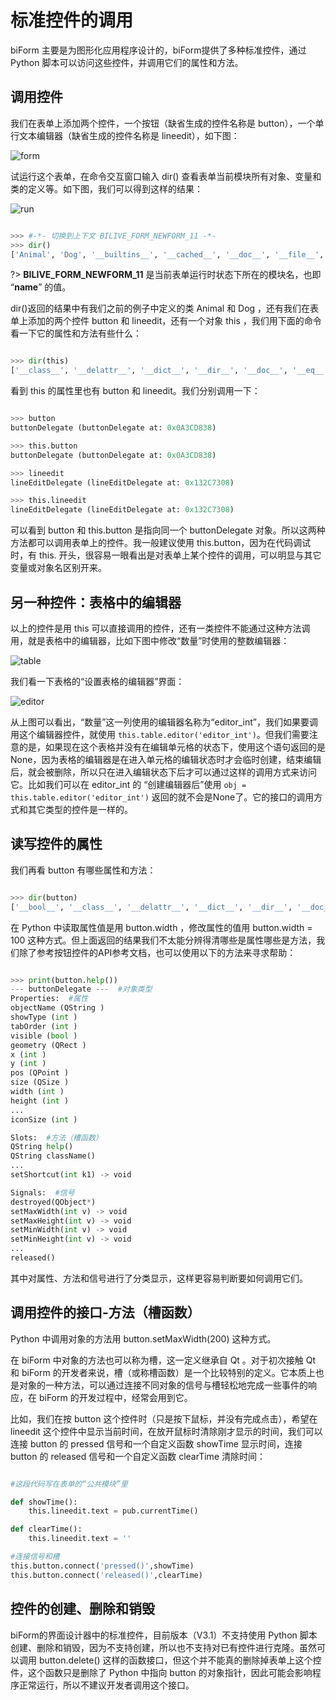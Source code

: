 # 标准控件的调用

biForm 主要是为图形化应用程序设计的，biForm提供了多种标准控件，通过 Python 脚本可以访问这些控件，并调用它们的属性和方法。

## 调用控件

我们在表单上添加两个控件，一个按钮（缺省生成的控件名称是 button），一个单行文本编辑器（缺省生成的控件名称是 lineedit），如下图：

![form](1-2-01.png)

试运行这个表单，在命令交互窗口输入 dir() 查看表单当前模块所有对象、变量和类的定义等。如下图，我们可以得到这样的结果：

![run](1-2-02.png)

``` python 

>>> #-*- 切换到上下文 BILIVE_FORM_NEWFORM_11 -*-
>>> dir()
['Animal', 'Dog', '__builtins__', '__cached__', '__doc__', '__file__', '__loader__', '__name__', '__package__', '__spec__', 'base64', 'button', 'button_clicked', 'codecs', 'form_beforeload', 'formclass_newform', 'gbk', 'gbkList', 'lineedit', 'log', 'logging', 'newform', 'pub', 'sys', 'this']

```

?> **BILIVE_FORM_NEWFORM_11** 是当前表单运行时状态下所在的模块名，也即 “__name__” 的值。

dir()返回的结果中有我们之前的例子中定义的类 Animal 和 Dog ，还有我们在表单上添加的两个控件 button 和 lineedit，还有一个对象 this ，我们用下面的命令看一下它的属性和方法有些什么：

``` python 

>>> dir(this)
['__class__', '__delattr__', '__dict__', '__dir__', '__doc__', '__eq__', '__format__', '__ge__', '__getattribute__', '__gt__', '__hash__', '__init__', '__init_subclass__', '__le__', '__lt__', '__module__', '__ne__', '__new__', '__reduce__', '__reduce_ex__', '__repr__', '__setattr__', '__sizeof__', '__str__', '__subclasshook__', '__weakref__', 'button', 'form', 'hscrollto', 'lineedit', 'record', 'vscrollto']

```

看到 this 的属性里也有 button 和 lineedit。我们分别调用一下：

``` python 

>>> button
buttonDelegate (buttonDelegate at: 0x0A3CD838)

>>> this.button
buttonDelegate (buttonDelegate at: 0x0A3CD838)

>>> lineedit
lineEditDelegate (lineEditDelegate at: 0x132C7308)

>>> this.lineedit
lineEditDelegate (lineEditDelegate at: 0x132C7308)

```

可以看到 button 和 this.button 是指向同一个 buttonDelegate 对象。所以这两种方法都可以调用表单上的控件。我一般建议使用 this.button，因为在代码调试时，有 this. 开头，很容易一眼看出是对表单上某个控件的调用，可以明显与其它变量或对象名区别开来。

## 另一种控件：表格中的编辑器

以上的控件是用 this 可以直接调用的控件，还有一类控件不能通过这种方法调用，就是表格中的编辑器，比如下图中修改“数量”时使用的整数编辑器：

![table](1-2-03.png)

我们看一下表格的“设置表格的编辑器”界面：

![editor](1-2-04.png)

从上图可以看出，“数量”这一列使用的编辑器名称为“editor_int”，我们如果要调用这个编辑器控件，就使用 ```this.table.editor('editor_int')```。但我们需要注意的是，如果现在这个表格并没有在编辑单元格的状态下，使用这个语句返回的是 None，因为表格的编辑器是在进入单元格的编辑状态时才会临时创建，结束编辑后，就会被删除，所以只在进入编辑状态下后才可以通过这样的调用方式来访问它。比如我们可以在 editor_int 的 “创建编辑器后”使用 ```obj = this.table.editor('editor_int')``` 返回的就不会是None了。它的接口的调用方式和其它类型的控件是一样的。

## 读写控件的属性

我们再看 button 有哪些属性和方法：

``` python 

>>> dir(button)
['__bool__', '__class__', '__delattr__', '__dict__', '__dir__', '__doc__', '__eq__', '__format__', '__ge__', '__getattribute__', '__gt__', '__hash__', '__init__', '__init_subclass__', '__le__', '__lt__', '__module__', '__ne__', '__new__', '__reduce__', '__reduce_ex__', '__repr__', '__setattr__', '__sizeof__', '__str__', '__subclasshook__', '__weakref__', 'acceptDrops', 'blockSignals', 'caption', 'childEvent', 'children', 'className', 'click', 'clicked', 'connect', 'customEvent', 'delete', 'deleteLater', 'destroyed', 'disconnect', 'dragEnabled', 'dumpObjectInfo', 'dumpObjectTree', 'dynamicPropertyNames', 'enabled', 'event', 'eventFilter', 'findChild', 'findChildren', 'focus', 'font', 'foreground', 'geometry', 'grab', 'hAlign', 'height', 'help', 'hide', 'hideBalloon', 'icon', 'iconSize', 'inherits', 'installEventFilter', 'isFlat', 'isNull', 'isSignalConnected', 'isWidgetType', 'isWindowType', 'killAllTimer', 'killTimer', 'lower', 'maxheight', 'maxwidth', 'metaObject', 'minheight', 'minwidth', 'moveToThread', 'objectName', 'objectNameChanged', 'parent', 'pos', 'pressed', 'property', 'quitFullScreen', 'raise', 'rect', 'released', 'reloadWhenCreateNew', 'removeEventFilter', 'repaint', 'sender', 'senderSignalIndex', 'setAcceptDrops', 'setBackground', 'setBorderColor', 'setBorderStyle', 'setBorderWidth', 'setCaption', 'setDisabled', 'setDragEnabled', 'setEnabled', 'setFillStyle', 'setFlat', 'setFocus', 'setFont', 'setForeground', 'setFullScreen', 'setGeometry', 'setHAlign', 'setHeight', 'setIcon', 'setIconSize', 'setMaxHeight', 'setMaxWidth', 'setMinHeight', 'setMinWidth', 'setObjectName', 'setParent', 'setPos', 'setProperty', 'setReloadWhenCreateNew', 'setShortcut', 'setShowBorder', 'setShowInForm', 'setShowInPDF', 'setShowInPrinter', 'setShowType', 'setSize', 'setSizePolicy', 'setStatusTip', 'setStyleSheet', 'setToolTip', 'setUpdatesEnabled', 'setVAlign', 'setVisible', 'setWhatsThis', 'setWidth', 'setX', 'setY', 'show', 'showBalloon', 'showInForm', 'showInPDF', 'showInPrinter', 'showType', 'showValidBalloon', 'signalsBlocked', 'size', 'startSingleShot', 'startTimer', 'statusTip', 'tabOrder', 'tag', 'thread', 'timerEvent', 'timers', 'toBottom', 'toTop', 'toolTip', 'tr', 'updatesEnabled', 'vAlign', 'visible', 'whatsThis', 'width', 'x', 'y']

```

在 Python 中读取属性值是用 button.width ，修改属性的值用 button.width = 100 这种方式。但上面返回的结果我们不太能分辨得清哪些是属性哪些是方法，我们除了参考按钮控件的API参考文档，也可以使用以下的方法来寻求帮助：

``` python

>>> print(button.help())
--- buttonDelegate ---  #对象类型
Properties:  #属性
objectName (QString )
showType (int )
tabOrder (int )
visible (bool )
geometry (QRect )
x (int )
y (int )
pos (QPoint )
size (QSize )
width (int )
height (int )
...
iconSize (int )

Slots:  #方法（槽函数）
QString help()
QString className()
...
setShortcut(int k1) -> void

Signals:  #信号
destroyed(QObject*)
setMaxWidth(int v) -> void
setMaxHeight(int v) -> void
setMinWidth(int v) -> void
setMinHeight(int v) -> void
...
released()

```

其中对属性、方法和信号进行了分类显示，这样更容易判断要如何调用它们。

## 调用控件的接口-方法（槽函数）

Python 中调用对象的方法用 button.setMaxWidth(200) 这种方式。

在 biForm 中对象的方法也可以称为槽，这一定义继承自 Qt 。对于初次接触 Qt 和 biForm 的开发者来说，槽（或称槽函数）是一个比较特别的定义。它本质上也是对象的一种方法，可以通过连接不同对象的信号与槽轻松地完成一些事件的响应，在 biForm 的开发过程中，经常会用到它。

比如，我们在按 button 这个控件时（只是按下鼠标，并没有完成点击），希望在 lineedit 这个控件中显示当前时间，在放开鼠标时清除刚才显示的时间，我们可以连接 button 的 pressed 信号和一个自定义函数 showTime 显示时间，连接 button 的 released 信号和一个自定义函数 clearTime 清除时间：

``` python 

#这段代码写在表单的“公共模块”里

def showTime(): 
	this.lineedit.text = pub.currentTime()

def clearTime():
	this.lineedit.text = ''

#连接信号和槽		
this.button.connect('pressed()',showTime)
this.button.connect('released()',clearTime)

```

## 控件的创建、删除和销毁

biForm的界面设计器中的标准控件，目前版本（V3.1）不支持使用 Python 脚本创建、删除和销毁，因为不支持创建，所以也不支持对已有控件进行克隆。虽然可以调用 button.delete() 这样的函数接口，但这个并不能真的删除掉表单上这个控件，这个函数只是删除了 Python 中指向 button 的对象指针，因此可能会影响程序正常运行，所以不建议开发者调用这个接口。

